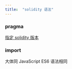 ```yaml
---
title:  "solidity 语法"
---
```


### pragma

[指定 solidity 版本](https://solidity-cn.readthedocs.io/zh/develop/layout-of-source-files.html)

### import 

大体同 JavaScript ES6 语法相同 
